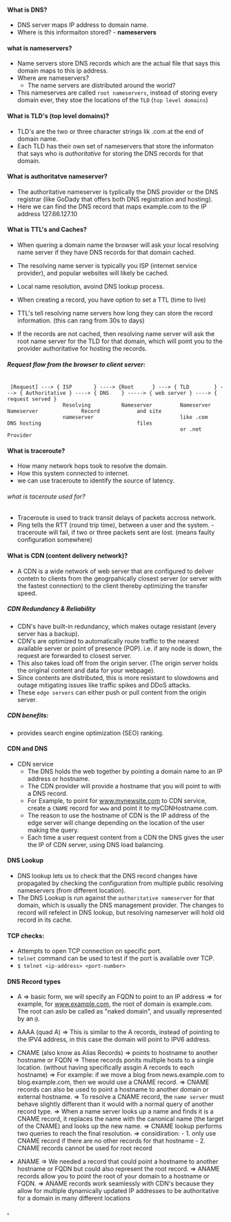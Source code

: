#### What is DNS?
  - DNS server maps IP address to domain name. 
  - Where is this informaiton stored? - **nameservers**

#### what is nameservers?
  - Name servers store DNS records which are the actual file that says this domain maps to this ip address.
  - Where are nameservers?
     - The name servers are distributed around the world?
  - This nameserves are called `root nameservers`, instead of storing every domain ever, they stoe the locations of the `TLD` (`top level domains`)

#### What is TLD's (top level domains)?
  - TLD's are the two or three character strings lik .com at the end of domain name.
  - Each TLD has their own set of nameservers that store the informaton that says who is _authoritative_ for storing the DNS records for that domain.

#### What is authoritatve nameserver?
  - The authoritative nameserver is typlically the DNS provider or the DNS registrar (like GoDady that offers both DNS registration and hosting).
  - Here we can find the DNS record that maps example.com to the IP address 127.66.127.10

#### What is TTL's and Caches?
  - When quering a domain name the browser will ask your local resolving name server if they have DNS records for that domain cached.
  - The resolving name server is typically you ISP (internet service provider), and popular websites will likely be cached.
  - Local name resolution, avoind DNS lookup process.
  - When creating a record, you have option to set a TTL (time to live)
  - TTL's tell resolving name servers how long they can store the record information. (this can rang from 30s to days)

  - If the records are not cached, then resolving name server will ask the root name server for the TLD for that domain, which will point you to the provider authoritative for hosting the records.

##### Request flow from the browser to client server:
```

 [Request] ---> { ISP       } ----> {Root      } ---> { TLD        } ---> { Authoritative } ----> { DNS    } -----> { web server } ----> { request served }
                  Resolving          Nameserver         Nameserver          Nameserver              Record            and site 
                  nameserver                            like .com           DNS hosting                               files
                                                        or .net             Provider

```

#### What is traceroute?
  -  How many network hops took to resolve the domain.
  -  How this system connected to internet.
  -  we can use traceroute to identify the source of latency.

###### what is taceroute used for?
   - Traceroute is used to track transit delays of packets accross network. 
   - Ping tells the RTT (round trip time), between a user and the system.
    - traceroute will fail, if two or three packets sent are lost. (means faulty configuration somewhere)

#### What is CDN (content delivery network)?
  - A CDN is a wide network of web server that are configured to deliver contetn to clients from the geogrpahically closest server (or server with the fastest connection) to the client thereby optimizing the transfer speed.

##### CDN Redundancy & Reliability
   - CDN's have built-in redundancy, which makes outage resistant (every server has a backup).
   - CDN's are optimized to automatically route traffic to the nearest available server or point of presence (POP). i.e. if any node is down, the request are forwarded to closest server.
   - This also takes load off from the origin server. (The origin server holds the original content and data for your webpage).
   - Since contents are distributed, this is more resistant to slowdowns and outage mitigating issues like traffic spikes and DDoS attacks.
   - These `edge servers` can either push or pull content from the origin server.

##### CDN benefits:
  - provides search engine optimization (SEO) ranking.
 
#### CDN and DNS 
 - CDN service 
   - The DNS holds the web together by pointing a domain name to an IP address or hostname.
   - The CDN provider will provide a hostname that you will point to with a DNS record.
   - For Example, to point for www.mynewsite.com to CDN service, create a `CNAME` record for `www` and point it to myCDNHostname.com.
   - The reason to use the hostname of CDN is the IP address of the edge server will change depending on the location of the user making the query.
   - Each time a user request content from a CDN the DNS gives the user the IP of CDN server, using DNS load balancing.
  
#### DNS Lookup
  - DNS lookup lets us to check that the DNS record changes have propagated by checking the configuration from multiple public resolving nameservers (from different location).
  - The DNS Lookup is run against the `authoritative nameserver` for that domain, which is usually the DNS management provider. The changes to record will refelect in DNS lookup, but resolving nameserver will hold old record in its cache.

#### TCP checks:
   - Attempts to open TCP connection on specific port.
   - `telnet` command can be used to test if the port is available over TCP.
   - `$ telnet <ip-address> <port-number>`

#### DNS Record types
  - A  => basic form, we will specify an FQDN to point to an IP address
       => for example, for www.example.com, the root of domain is example.com. The root can aslo be called as "naked domain", and usually represented by an `@`.
       
  - AAAA (quad A) => This is similar to the A records, instead of pointing to the IPV4 address, in this case the domain will point to IPV6 address.

  - CNAME (also know as Alias Records) => points to hostname to another hostname or FQDN
          => These records ponits multiple hosts to a single location. (without having specifically assgin A records to each hostname)
          => For example: if we move a blog from news.example.com to blog.example.com, then we would use a CNAME record. 
          => CNAME records can also be used to point a hostname to another domain or external hostname. 
          => To resolve a CNAME record, the `name server` must behave slightly different than it would with a normal query of another record type. 
          => When a name server looks up a name and finds it is a CNAME record, it replaces the name with the canonical name (the target of the CNAME) and looks up the new name.
          => CNAME lookup performs two queries to reach the final resolution.
          => considiration:
              - 1. only use CNAME record if there are no other records for that hostname
              - 2. CNAME records cannot be used for root record
  - ANAME 
        => We needed a record that could point a hostname to another hostname or FQDN but could also represent the root record.
        => ANAME records allow you to point the root of your domain to a hostname or FQDN. 
        => ANAME records work seamlessly with CDN's because they allow for multiple dynamically updated IP addresses to be authoritative for a domain in many different locations
        
        
[.](https://support.constellix.com/support/solutions/articles/47000862695-how-dns-works)
